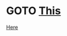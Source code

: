 # GOTO [This](https://notebook.mchase.me/compscidev/interactive-media/opengl-bunny-transformations)
[Here](https://notebook.mchase.me/compscidev/interactive-media/opengl-bunny-transformations)
